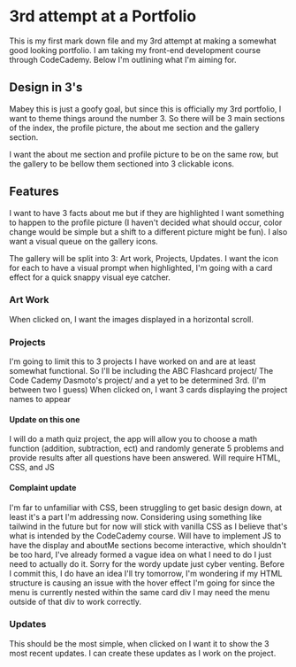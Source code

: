 # 3rd attempt at a Portfolio

This is my first mark down file and my 3rd attempt at making a somewhat good looking portfolio.  I am taking my front-end development course through CodeCademy.  Below I'm outlining what I'm aiming for.

## Design in 3's

Mabey this is just a goofy goal, but since this is officially my 3rd portfolio, I want to theme things around the number 3.  So there will be 3 main sections of the index, the profile picture, the about me section and the gallery section.

I want the about me section and profile picture to be on the same row, but the gallery to be bellow them sectioned into 3 clickable icons.

## Features

I want to have 3 facts about me but if they are highlighted I want something to happen to the profile picture (I haven't decided what should occur, color change would be simple but a shift to a different picture might be fun).  I also want a visual queue on the gallery icons.

The gallery will be split into 3: Art work, Projects, Updates.  I want the icon for each to have a visual prompt when highlighted, I'm going with a card effect for a quick snappy visual eye catcher.

### Art Work

When clicked on, I want the images displayed in a horizontal scroll.

### Projects

I'm going to limit this to 3 projects I have worked on and are at least somewhat functional.
So I'll be including the ABC Flashcard project/ The Code Cademy Dasmoto's project/ and a yet to be determined 3rd.  (I'm between two I guess)
When clicked on, I want 3 cards displaying the project names to appear
#### Update on this one
I will do a math quiz project, the app will allow you to choose a math function (addition, subtraction, ect) and randomly generate 5 problems and provide results after all questions have been answered. Will require HTML, CSS, and JS
#### Complaint update
I'm far to unfamiliar with CSS, been struggling to get basic design down, at least it's a part I'm addressing now.  Considering using something like tailwind in the future but for now will stick with vanilla CSS as I believe that's what is intended by the CodeCademy course.  Will have to implement JS to have the display and aboutMe sections become interactive, which shouldn't be too hard, I've already formed a vague idea on what I need to do I just need to actually do it.  Sorry for the wordy update just cyber venting.  Before I commit this, I do have an idea I'll try tomorrow, I'm wondering if my HTML structure is causing an issue with the hover effect I'm going for since the menu is currently nested within the same card div I may need the menu outside of that div to work correctly.

### Updates

This should be the most simple, when clicked on I want it to show the 3 most recent updates.
I can create these updates as I work on the project.